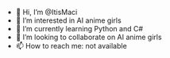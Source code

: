 - 👋 Hi, I’m @ItisMaci
- 👀 I’m interested in AI anime girls
- 🌱 I’m currently learning Python and C#
- 💞️ I’m looking to collaborate on AI anime girls
- 📫 How to reach me: not available

<!---
ItisMaci/ItisMaci is a ✨ special ✨ repository because its `README.md` (this file) appears on your GitHub profile.
You can click the Preview link to take a look at your changes.
--->
